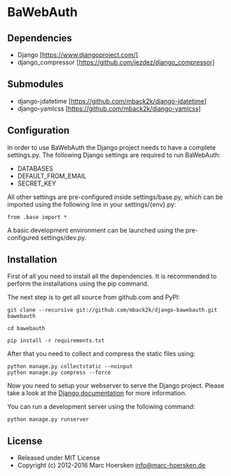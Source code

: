 BaWebAuth
=========

Dependencies
------------
- Django             [https://www.djangoproject.com/]
- django_compressor  [https://github.com/jezdez/django_compressor]

Submodules
----------
- django-jdatetime   [https://github.com/mback2k/django-jdatetime]
- django-yamlcss     [https://github.com/mback2k/django-yamlcss]

Configuration
-------------
In order to use BaWebAuth the Django project needs to have a complete settings.py.
The following Django settings are required to run BaWebAuth:

- DATABASES
- DEFAULT_FROM_EMAIL
- SECRET_KEY

All other settings are pre-configured inside settings/base.py, which can be imported using the following line in your settings/{env}.py:

    from .base import *

A basic development environment can be launched using the pre-configured settings/dev.py.

Installation
------------
First of all you need to install all the dependencies.
It is recommended to perform the installations using the pip command.

The next step is to get all source from github.com and PyPI:

    git clone --recursive git://github.com/mback2k/django-bawebauth.git bawebauth
    
    cd bawebauth
    
    pip install -r requirements.txt

After that you need to collect and compress the static files using:

    python manage.py collectstatic --noinput
    python manage.py compress --force

Now you need to setup your webserver to serve the Django project.
Please take a look at the [Django documentation](https://docs.djangoproject.com/en/1.5/topics/install/) for more information.

You can run a development server using the following command:

    python manage.py runserver

License
-------
* Released under MIT License
* Copyright (c) 2012-2016 Marc Hoersken <info@marc-hoersken.de>
